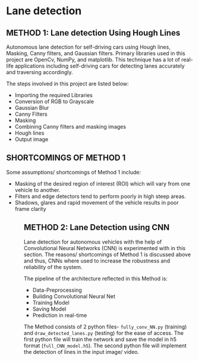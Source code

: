 # Lane detection 
## METHOD 1: Lane detection Using Hough Lines

Autonomous lane detection for self-driving cars using Hough lines, Masking, Canny filters, and Gaussian filters. Primary libraries used in this project are OpenCv, NumPy, and matplotlib. This technique has a lot of real-life applications including self-driving cars for detecting lanes accurately and traversing accordingly.<br>

The steps involved in this project are listed below:
<ul>
  <li>Importing the required Libraries</li>
  <li>Conversion of RGB to Grayscale</li>
  <li>Gaussian Blur</li>
  <li>Canny Filters</li>
  <li>Masking</li>
  <li>Combining Canny filters and masking images</li>
  <li>Hough lines</li>
  <li>Output image</li>
</ul>

## SHORTCOMINGS OF METHOD 1

Some assumptions/ shortcomings of Method 1 include: 
<ul>
<li> Masking of the desired region of interest (ROI) which will vary from one vehicle to another. </li>
<li> Filters and edge detectors tend to perform poorly in high steep areas.</li>
<li> Shadows, glares and rapid movement of the vehicle results in poor frame clarity</li>
<ul>

## METHOD 2: Lane Detection using CNN

Lane detection for autonomous vehicles with the help of Convolutional Neural Networks (CNN) is experimented with in this section. The reasons/ shortcomings of Method 1 is discussed above and thus, CNNs where used to increase the robustness and reliability of the system.<br>

The pipeline of the architecture reflected in this Method is:

<ul>
  <li>Data-Preprocessing</li>
  <li>Building Convolutional Neural Net</li>
  <li>Training Model</li>
  <li>Saving Model</li>
  <li>Prediction in real-time</li>
</ul>
  
The Method consists of 2 python files- ```fully_conv_NN.py``` (training) and ```draw_detected_lanes.py``` (testing) for the ease of access. The first python file will train the network and save the model in h5 format (```full_CNN_model.h5```). The second python file will implement the detection of lines in the input image/ video.
